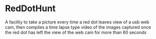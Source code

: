# RedDotHunt
A facility to take a picture every time a red dot leaves view of a usb web cam, then compiles a time lapse type video of the images captured once the red dot has left the view of the web cam for more than 60 seconds
